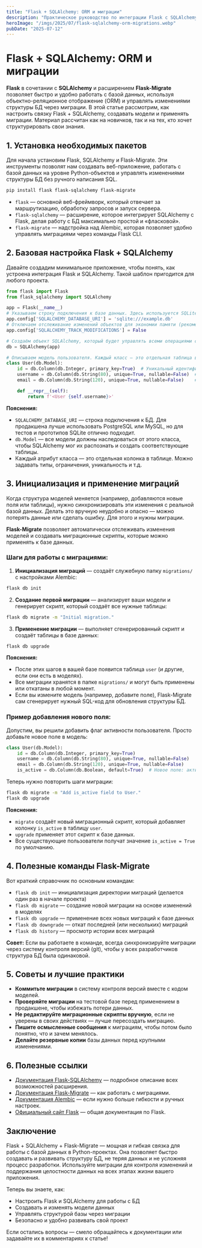 ```yaml
---
title: "Flask + SQLAlchemy: ORM и миграции"
description: "Практическое руководство по интеграции Flask с SQLAlchemy и управлению миграциями с помощью Flask-Migrate. Примеры кода, настройка, лучшие практики."
heroImage: "/imgs/2025/07/flask-sqlalchemy-orm-migrations.webp"
pubDate: "2025-07-12"
---
```


# Flask + SQLAlchemy: ORM и миграции

**Flask** в сочетании с **SQLAlchemy** и расширением **Flask-Migrate** позволяет быстро и удобно работать с базой данных, используя объектно-реляционное отображение (ORM) и управлять изменениями структуры БД через миграции. В этой статье рассмотрим, как настроить связку Flask + SQLAlchemy, создавать модели и применять миграции. Материал рассчитан как на новичков, так и на тех, кто хочет структурировать свои знания.

## 1. Установка необходимых пакетов

Для начала установим Flask, SQLAlchemy и Flask-Migrate. Эти инструменты позволят нам создавать веб-приложение, работать с базой данных на уровне Python-объектов и управлять изменениями структуры БД без ручного написания SQL.

```bash
pip install flask flask-sqlalchemy flask-migrate
```

- `flask` — основной веб-фреймворк, который отвечает за маршрутизацию, обработку запросов и запуск сервера.
- `flask-sqlalchemy` — расширение, которое интегрирует SQLAlchemy с Flask, делая работу с БД максимально простой и «фласковой».
- `flask-migrate` — надстройка над Alembic, которая позволяет удобно управлять миграциями через команды Flask CLI.

## 2. Базовая настройка Flask + SQLAlchemy

Давайте создадим минимальное приложение, чтобы понять, как устроена интеграция Flask и SQLAlchemy. Такой шаблон пригодится для любого проекта.

```python
from flask import Flask
from flask_sqlalchemy import SQLAlchemy

app = Flask(__name__)
# Указываем строку подключения к базе данных. Здесь используется SQLite — простая файл-база, не требующая отдельного сервера.
app.config['SQLALCHEMY_DATABASE_URI'] = 'sqlite:///example.db'
# Отключаем отслеживание изменений объектов для экономии памяти (рекомендуется для большинства случаев).
app.config['SQLALCHEMY_TRACK_MODIFICATIONS'] = False

# Создаём объект SQLAlchemy, который будет управлять всеми операциями с БД.
db = SQLAlchemy(app)

# Описываем модель пользователя. Каждый класс — это отдельная таблица в базе данных.
class User(db.Model):
    id = db.Column(db.Integer, primary_key=True)  # Уникальный идентификатор пользователя (PRIMARY KEY)
    username = db.Column(db.String(80), unique=True, nullable=False)  # Имя пользователя, обязательно и уникально
    email = db.Column(db.String(120), unique=True, nullable=False)    # Email пользователя, обязательно и уникально

    def __repr__(self):
        return f'<User {self.username}>'
```

**Пояснения:**
- `SQLALCHEMY_DATABASE_URI` — строка подключения к БД. Для продакшена лучше использовать PostgreSQL или MySQL, но для тестов и прототипов SQLite отлично подходит.
- `db.Model` — все модели должны наследоваться от этого класса, чтобы SQLAlchemy мог их распознать и создать соответствующие таблицы.
- Каждый атрибут класса — это отдельная колонка в таблице. Можно задавать типы, ограничения, уникальность и т.д.

## 3. Инициализация и применение миграций

Когда структура моделей меняется (например, добавляются новые поля или таблицы), нужно синхронизировать эти изменения с реальной базой данных. Делать это вручную неудобно и опасно — можно потерять данные или сделать ошибку. Для этого и нужны миграции.

**Flask-Migrate** позволяет автоматически отслеживать изменения моделей и создавать миграционные скрипты, которые можно применять к базе данных.

### Шаги для работы с миграциями:

1. **Инициализация миграций** — создаёт служебную папку `migrations/` с настройками Alembic:

```bash
flask db init
```

2. **Создание первой миграции** — анализирует ваши модели и генерирует скрипт, который создаёт все нужные таблицы:

```bash
flask db migrate -m "Initial migration."
```

3. **Применение миграции** — выполняет сгенерированный скрипт и создаёт таблицы в базе данных:

```bash
flask db upgrade
```

**Пояснения:**
- После этих шагов в вашей базе появится таблица `user` (и другие, если они есть в моделях).
- Все миграции хранятся в папке `migrations/` и могут быть применены или откатаны в любой момент.
- Если вы измените модель (например, добавите поле), Flask-Migrate сам сгенерирует нужный SQL-код для обновления структуры БД.

### Пример добавления нового поля:

Допустим, вы решили добавить флаг активности пользователя. Просто добавьте новое поле в модель:

```python
class User(db.Model):
    id = db.Column(db.Integer, primary_key=True)
    username = db.Column(db.String(80), unique=True, nullable=False)
    email = db.Column(db.String(120), unique=True, nullable=False)
    is_active = db.Column(db.Boolean, default=True)  # Новое поле: активен ли пользователь
```

Теперь нужно повторить шаги миграции:

```bash
flask db migrate -m "Add is_active field to User."
flask db upgrade
```

**Пояснения:**
- `migrate` создаёт новый миграционный скрипт, который добавляет колонку `is_active` в таблицу `user`.
- `upgrade` применяет этот скрипт к базе данных.
- Все существующие пользователи получат значение `is_active = True` по умолчанию.

## 4. Полезные команды Flask-Migrate

Вот краткий справочник по основным командам:

- `flask db init` — инициализация директории миграций (делается один раз в начале проекта)
- `flask db migrate` — создание новой миграции на основе изменений в моделях
- `flask db upgrade` — применение всех новых миграций к базе данных
- `flask db downgrade` — откат последней (или нескольких) миграций
- `flask db history` — просмотр истории всех миграций

**Совет:**
Если вы работаете в команде, всегда синхронизируйте миграции через систему контроля версий (git), чтобы у всех разработчиков структура БД была одинаковой.

## 5. Советы и лучшие практики

- **Коммитьте миграции** в систему контроля версий вместе с кодом моделей.
- **Проверяйте миграции** на тестовой базе перед применением в продакшене, чтобы избежать потери данных.
- **Не редактируйте миграционные скрипты вручную**, если не уверены в своих действиях — лучше пересоздать миграцию.
- **Пишите осмысленные сообщения** к миграциям, чтобы потом было понятно, что и зачем менялось.
- **Делайте резервные копии** базы данных перед крупными изменениями.

## 6. Полезные ссылки

- [Документация Flask-SQLAlchemy](https://flask-sqlalchemy.palletsprojects.com/) — подробное описание всех возможностей расширения.
- [Документация Flask-Migrate](https://flask-migrate.readthedocs.io/) — как работать с миграциями.
- [Документация Alembic](https://alembic.sqlalchemy.org/) — если нужно больше гибкости и ручных настроек.
- [Официальный сайт Flask](https://flask.palletsprojects.com/) — общая документация по Flask.

## Заключение

Flask + SQLAlchemy + Flask-Migrate — мощная и гибкая связка для работы с базой данных в Python-проектах. Она позволяет быстро создавать и развивать структуру БД, не теряя данных и не усложняя процесс разработки. Используйте миграции для контроля изменений и поддержания целостности данных на всех этапах жизни вашего приложения.

Теперь вы знаете, как:
- Настроить Flask и SQLAlchemy для работы с БД
- Создавать и изменять модели данных
- Управлять структурой базы через миграции
- Безопасно и удобно развивать свой проект

Если остались вопросы — смело обращайтесь к документации или задавайте их в комментариях к статье! 
